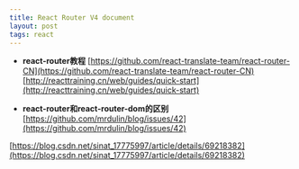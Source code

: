 ```yaml
---
title: React Router V4 document
layout: post
tags: react
---
```


* **react-router教程**
[https://github.com/react-translate-team/react-router-CN](https://github.com/react-translate-team/react-router-CN)
[http://reacttraining.cn/web/guides/quick-start](http://reacttraining.cn/web/guides/quick-start)

* **react-router和react-router-dom的区别**
[https://github.com/mrdulin/blog/issues/42](https://github.com/mrdulin/blog/issues/42)

[https://blog.csdn.net/sinat_17775997/article/details/69218382](https://blog.csdn.net/sinat_17775997/article/details/69218382)